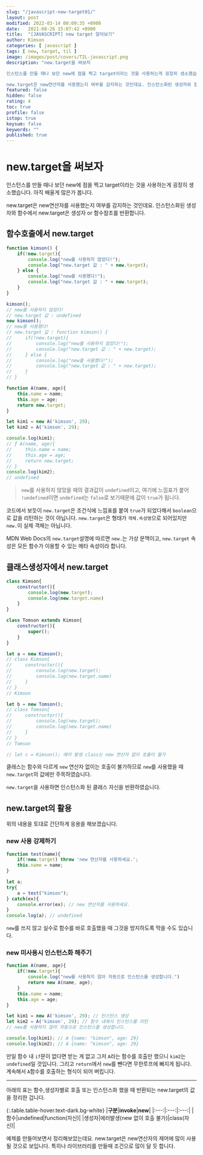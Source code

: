 ```yaml
---
slug: "/javascript-new-target01/"
layout: post
modified: 2022-03-14 00:09:35 +0900
date:   2021-08-26 15:07:42 +0900
title:  "[JAVASCRIPT] new target 알아보기"
author: Kimson
categories: [ javascript ]
tags: [ new, target, til ]
image: /images/post/covers/TIL-javascript.png
description: "new.target을 써보자

인스턴스를 만들 때나 보던 new에 점을 찍고 target이라는 것을 사용하는게 굉장히 생소했습니다. 아직 배울게 많은가 봅니다.

new.target은 new연산자를 사용했는지 여부를 감지하는 것인데요. 인스턴스화된 생성자와 함수에서 new.target은 생성자 or 함수참조를 반환합니다."
featured: false
hidden: false
rating: 4
toc: true
profile: false
istop: true
keysum: false
keywords: ""
published: true
---
```


# new.target을 써보자

인스턴스를 만들 때나 보던 new에 점을 찍고 target이라는 것을 사용하는게 굉장히 생소했습니다. 아직 배울게 많은가 봅니다.

new.target은 new연산자를 사용했는지 여부를 감지하는 것인데요. 인스턴스화된 생성자와 함수에서 new.target은 생성자 or 함수참조를 반환합니다.

## 함수호출에서 new.target

```javascript
function kimson() {
    if(!new.target){
        console.log("new를 사용하지 않았다!");
        console.log("new.target 값 : " + new.target);
    } else {
        console.log("new를 사용했다!");
        console.log("new.target 값 : " + new.target);
    }
}

kimson();
// new를 사용하지 않았다!
// new.target 값 : undefined
new kimson();
// new를 사용했다!
// new.target 값 : function kimson() {
//     if(!new.target){
//         console.log("new를 사용하지 않았다!");
//         console.log("new.target 값 : " + new.target);
//     } else {
//         console.log("new를 사용했다!");
//         console.log("new.target 값 : " + new.target);
//     }
// }

function A(name, age){
    this.name = name;
    this.age = age;
    return new.target;
}

let kim1 = new A('kimson', 29);
let kim2 = A('kimson', 29);

console.log(kim1);
// ƒ A(name, age){
//     this.name = name;
//     this.age = age;
//     return new.target;
// }
console.log(kim2);
// undefined
```

> `new`를 사용하지 않았을 때의 결과값이 `undefined`이고, 여기에 느낌표가 붙어 `!undefined`이면 `undefined`는 `false`로 보기때문에 값이 `true`가 됩니다.

코드에서 보듯이 `new.target`은 조건식에 느낌표를 붙여 `true`가 되었다해서 `boolean`으로 값을 리턴하는 것이 아닙니다. `new.target`은 형태가 `객체.속성명`으로 되어있지만 `new.`이 실제 객체는 아닙니다.

MDN Web Docs의 `new.target`설명에 따르면 `new.`는 가상 문맥이고, `new.target` 속성은 모든 함수가 이용할 수 있는 메타 속성이라 합니다.

## 클래스생성자에서 new.target

```javascript
class Kimson{
    constructor(){
        console.log(new.target);
        console.log(new.target.name)
    }
}

class Tomson extends Kimson{
    constructor(){
        super();
    }
}

let a = new Kimson();
// class Kimson{
//     constructor(){
//         console.log(new.target);
//         console.log(new.target.name)
//     }
// }
// Kimson

let b = new Tomson();
// class Tomson{
//     constructor(){
//         console.log(new.target);
//         console.log(new.target.name)
//     }
// }
// Tomson

// let c = Kimson(); 에러 발생 class는 new 연산자 없이 호출이 불가
```

클래스는 함수와 다르게 `new` 연산자 없이는 호출이 불가하므로 `new`를 사용했을 때 `new.target`의 값에만 주목하였습니다.

`new.target`을 사용하면 인스턴스화 된 클래스 자신을 반환하였습니다.

## new.target의 활용

위의 내용을 토대로 간단하게 응용을 해보겠습니다.

### new 사용 강제하기

```javascript
function test(name){
    if(!new.target) throw 'new 연산자를 사용하세요.';
    this.name = name;
}

let a;
try{
    a = test("kimson");
} catch(ex){
    console.error(ex); // new 연산자를 사용하세요.
}
console.log(a); // undefined
```

`new`를 쓰지 않고 실수로 함수를 바로 호출했을 때 그것을 방지하도록 막을 수도 있습니다.

### new 미사용시 인스턴스화 해주기

```javascript
function A(name, age){
    if(!new.target){
        console.log("new를 사용하지 않아 자동으로 인스턴스를 생성합니다.")
        return new A(name, age);
    }
    this.name = name;
    this.age = age;
}

let kim1 = new A('kimson', 29); // 인스턴스 생성
let kim2 = A('kimson', 29); // 함수 내에서 인스턴스를 리턴
// new를 사용하지 않아 자동으로 인스턴스를 생성합니다.

console.log(kim1); // A {name: "kimson", age: 29}
console.log(kim2); // A {name: "kimson", age: 29}
```

만일 함수 내 `if`문이 없다면 받는 게 없고 그저 `A`라는 함수를 호출만 했으니 `kim2`는 `undefined`일 것입니다. 그리고 `return`에서 `new`를 뺀다면 무한루프에 빠지게 됩니다. 계속해서 `A`함수를 호출하는 형식이 되어 버립니다.

-----

아래의 표는 함수,생성자별로 호출 또는 인스턴스화 했을 때 반환되는 new.target의 값을 정리한 겁니다.

{:.table.table-hover.text-dark.bg-white}
|**구분**|**invoke**|**new**|
|:---:|:---:|:---:|
|함수|undefined|function(자신)|
|생성자|에러발생(new 없이 호출 불가)|class(자신)|

예제를 만들어보면서 정리해보았는데요. new.target은 new연산자의 제어에 많이 사용될 것으로 보입니다. 특히나 라이브러리를 만들때 조건으로 많이 달 듯 합니다.